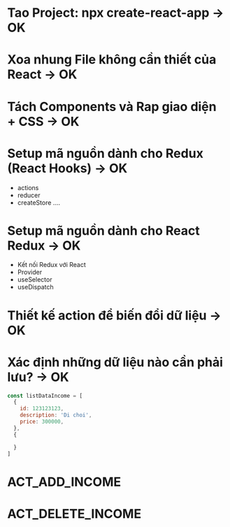 # Tao Project: npx create-react-app -> OK
# Xoa nhung File không cần thiết của React -> OK
# Tách Components và Rap giao diện + CSS -> OK
# Setup mã nguồn dành cho Redux (React Hooks) -> OK
  - actions
  - reducer
  - createStore
  ....
# Setup mã nguồn dành cho React Redux -> OK
  - Kết nối Redux với React
  - Provider
  - useSelector
  - useDispatch
# Thiết kế action để biến đổi dữ liệu -> OK
# Xác định những dữ liệu nào cần phải lưu? -> OK

```javascript
const listDataIncome = [
  {
    id: 123123123,
    description: 'Di choi',
    price: 300000,
  },
  {

  }
]
```

# ACT_ADD_INCOME
# ACT_DELETE_INCOME